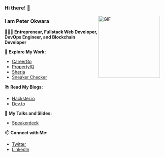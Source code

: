### Hi there! 👋

<img align="right" alt="GIF" width="200px" src="https://media.giphy.com/media/13HgwGsXF0aiGY/giphy.gif" />

### I am Peter Okwara

👨🏿‍💻 **Entrepreneur, Fullstack Web Developer, DevOps Engineer, and Blockchain Developer**

💼 **Explore My Work:**
- [CareerGo](http://careergo.co/)
- [PropertyIQ](https://propertyiq.cc/)
- [Sheria](https://sheria-24c91.web.app/)
- [Sneaker Checker](https://sneakerchecker.io/)

📚 **Read My Blogs:**
- [Hackster.io](https://www.hackster.io/peterokwara)
- [Dev.to](https://dev.to/peterokwara)

📢 **My Talks and Slides:**
- [Speakerdeck](https://speakerdeck.com/peterokwara)

📫 **Connect with Me:**
- [Twitter](https://twitter.com/peterokwara)
- [LinkedIn](https://www.linkedin.com/in/peterokwara/)
